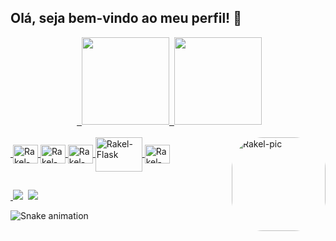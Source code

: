 ## Olá, seja bem-vindo ao meu perfil! 🧡

<div align="center">
  <a href="https://github.com/RakelMacedo">
  <img height="140em" src="https://github-readme-stats.vercel.app/api?username=RakelMacedo&show_icons=true&theme=gruvbox&include_all_commits=true&count_private=true"/>
  <img height="140em" src="https://github-readme-stats.vercel.app/api/top-langs/?username=RakelMacedo&layout=compact&langs_count=7&theme=gruvbox"/>
</div>
  
<div style="display: inline_block"><br>
  <img align="center" alt="Rakel-Python" height="30" width="40" src="https://cdn.jsdelivr.net/gh/devicons/devicon/icons/python/python-original.svg" />
  <img align="center" alt="Rakel-Git" height="30" width="40" src="https://cdn.jsdelivr.net/gh/devicons/devicon/icons/git/git-original.svg" />
  <img align="center" alt="Rakel-Linux" height="30" width="40" src="https://cdn.jsdelivr.net/gh/devicons/devicon/icons/linux/linux-original.svg" />
  <img align="center" alt="Rakel-Flask" height="55" width="75" src="https://cdn.jsdelivr.net/gh/devicons/devicon/icons/flask/flask-original-wordmark.svg" />
  <img align="center" alt="Rakel-Postgres" height="30" width="40" src="https://cdn.jsdelivr.net/gh/devicons/devicon/icons/postgresql/postgresql-original.svg" /> 
  <img align="right" alt="Rakel-pic" height="150" style="border-radius:50px;"src="https://i.picasion.com/pic92/3dceb20984b7c3a233b963d82f29f856.gif">
</div>

##
  
<div>
  <a href = "mailto:rakelmacedo.job@gmail.com"><img src="https://img.shields.io/badge/-Gmail-%23333?style=for-the-badge&logo=gmail&logoColor=white" target="_blank"></a>
  <a href="https://www.linkedin.com/in/rakel-macedo-456a76204/" target="_blank"><img src="https://img.shields.io/badge/-LinkedIn-%230077B5?style=for-the-badge&logo=linkedin&logoColor=white" target="_blank"></a> 
 
 ![Snake animation](https://github.com/RakelMacedo/RakelMacedo/blob/output/github-contribution-grid-snake.svg)
 
</div>
  
